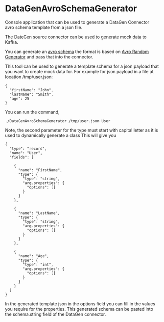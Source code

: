 # DataGenAvroSchemaGenerator
Console application that can be used to generate a DataGen Connector avro schema template from a json file.

The [DateGen](https://www.confluent.io/hub/confluentinc/kafka-connect-datagen) source connector can be used to generate mock data to Kafka.

You can generate an [avro schema](https://github.com/confluentinc/kafka-connect-datagen/blob/master/src/main/resources/product.avro) the format is based on [Avro Random Generatpr](https://github.com/confluentinc/avro-random-generator) and pass that into the connector.  

This tool can be used to generate a template schema for a json payload that you want to create mock data for. For example for json payload in a file at location /tmp/user.json:

```
{
  "firstName": "John",
  "lastName": "Smith",
  "age": 25
}
```
You can run the command,

```
./DataGenAvroSchemaGenerator /tmp/user.json User
```
Note, the second parameter for the type must start with capital letter as it is used to dynamically generate a class
This will give you 

```
{
  "type": "record",
  "name": "User",
  "fields": [

    {
      "name": "FirstName",
      "type": {
        "type": "string",
        "arg.properties": {
          "options": []
        }
      }
    },

    {
      "name": "LastName",
      "type": {
        "type": "string",
        "arg.properties": {
          "options": []
        }
      }
    },

    {
      "name": "Age",
      "type": {
        "type": "int",
        "arg.properties": {
          "options": []
        }
      }
    }
  ]
}
```

In the generated template json in the options field you can fill in the values you require for the properties.  This generated schema can be pasted into the schema.string field of the DataGen connector.